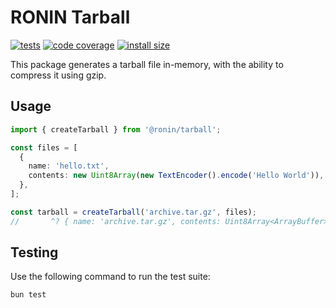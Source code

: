 # RONIN Tarball

[![tests](https://img.shields.io/github/actions/workflow/status/ronin-co/tarball/validate.yml?label=tests)](https://github.com/ronin-co/tarball/actions/workflows/validate.yml)
[![code coverage](https://img.shields.io/codecov/c/github/ronin-co/tarball)](https://codecov.io/github/ronin-co/tarball)
[![install size](https://packagephobia.com/badge?p=@ronin/tarball)](https://packagephobia.com/result?p=@ronin/tarball)

This package generates a tarball file in-memory, with the ability to compress it using gzip.

## Usage
```typescript
import { createTarball } from '@ronin/tarball';

const files = [
  {
    name: 'hello.txt',
    contents: new Uint8Array(new TextEncoder().encode('Hello World')),
  },
];

const tarball = createTarball('archive.tar.gz', files);
//       ^? { name: 'archive.tar.gz', contents: Uint8Array<ArrayBuffer> }
```

## Testing

Use the following command to run the test suite:

```
bun test
```
